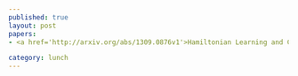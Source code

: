 ```yaml
---
published: true
layout: post
papers:
- <a href='http://arxiv.org/abs/1309.0876v1'>Hamiltonian Learning and Certification Using Quantum Resources, Wiebe2013</a>

category: lunch
---
```

